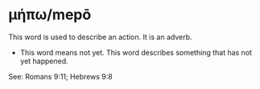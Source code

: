 # μήπω/mepō
This word is used to describe an action. It is an adverb.

* This word means not yet. This word describes something that has not yet happened.

See: Romans 9:11; Hebrews 9:8
